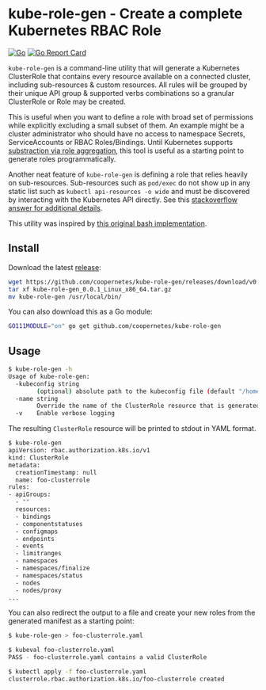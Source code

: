 # kube-role-gen - Create a complete Kubernetes RBAC Role

[![Go](https://github.com/coopernetes/kube-role-gen/workflows/Go/badge.svg)](https://github.com/coopernetes/kube-role-gen/actions?query=workflow%3AGo)
[![Go Report Card](https://goreportcard.com/badge/github.com/coopernetes/kube-role-gen)](https://goreportcard.com/report/github.com/coopernetes/kube-role-gen)

`kube-role-gen` is a command-line utility that will generate a Kubernetes ClusterRole that contains every resource available on a connected cluster, including sub-resources & custom resources. All rules will be grouped by their unique API group & supported verbs combinations so a granular ClusterRole or Role may be created.

This is useful when you want to define a role with broad set of permissions while explicitly excluding a small subset of them. An example might be a cluster administrator who should have no access to namespace Secrets, ServiceAccounts or RBAC Roles/Bindings. Until Kubernetes supports [substraction via role aggregation](https://github.com/kubernetes/kubernetes/issues/70387), this tool is useful as a starting point to generate roles programmatically.

Another neat feature of `kube-role-gen` is defining a role that relies heavily on sub-resources. Sub-resources such as `pod/exec` do not show up in any static list such as `kubectl api-resources -o wide` and must be discovered by interacting with the Kubernetes API directly. See this [stackoverflow answer for additional details](https://stackoverflow.com/a/51289417).

This utility was inspired by [this original bash implementation](https://stackoverflow.com/a/57892189).

## Install

Download the latest [release](https://github.com/coopernetes/kube-role-gen/releases):

```bash
wget https://github.com/coopernetes/kube-role-gen/releases/download/v0.0.1/kube-role-gen_0.0.1_Linux_x86_64.tar.gz
tar xf kube-role-gen_0.0.1_Linux_x86_64.tar.gz
mv kube-role-gen /usr/local/bin/
```

You can also download this as a Go module:

```bash
GO111MODULE="on" go get github.com/coopernetes/kube-role-gen
```

## Usage

```bash
$ kube-role-gen -h
Usage of kube-role-gen:
  -kubeconfig string
        (optional) absolute path to the kubeconfig file (default "/home/tom/.kube/config")
  -name string
        Override the name of the ClusterRole resource that is generated (default "foo-clusterrole")
  -v    Enable verbose logging
```

The resulting `ClusterRole` resource will be printed to stdout in YAML format.

```bash
$ kube-role-gen
apiVersion: rbac.authorization.k8s.io/v1
kind: ClusterRole
metadata:
  creationTimestamp: null
  name: foo-clusterrole
rules:
- apiGroups:
  - ""
  resources:
  - bindings
  - componentstatuses
  - configmaps
  - endpoints
  - events
  - limitranges
  - namespaces
  - namespaces/finalize
  - namespaces/status
  - nodes
  - nodes/proxy
...
```

You can also redirect the output to a file and create your new roles from the generated manifest as a starting point:

```bash
$ kube-role-gen > foo-clusterrole.yaml

$ kubeval foo-clusterrole.yaml
PASS - foo-clusterrole.yaml contains a valid ClusterRole

$ kubectl apply -f foo-clusterrole.yaml
clusterrole.rbac.authorization.k8s.io/foo-clusterrole created
```
